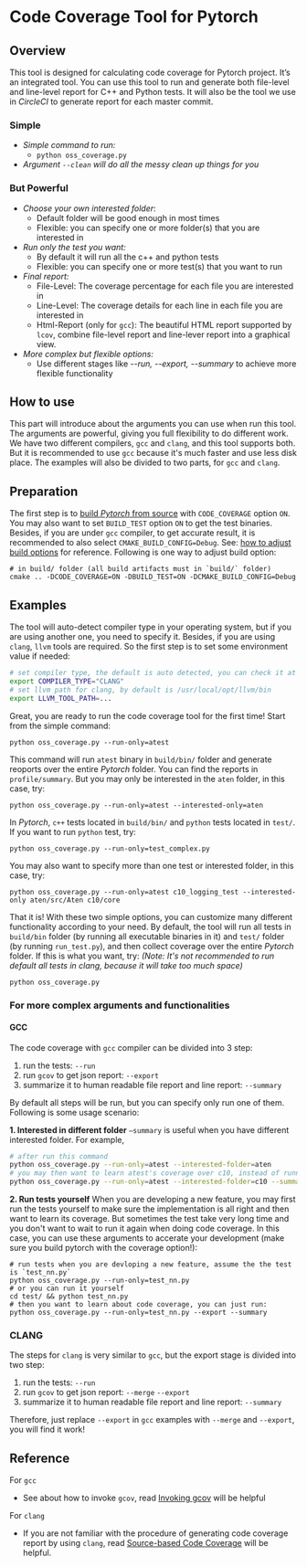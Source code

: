 # Code Coverage Tool for Pytorch

## Overview

This tool is designed for calculating code coverage for Pytorch project.
It’s an integrated tool. You can use this tool to run and generate both file-level and line-level report for C++ and Python tests. It will also be the tool we use in *CircleCI* to generate report for each master commit.

### Simple
* *Simple command to run:*
    * `python oss_coverage.py  `
* *Argument `--clean` will do all the messy clean up things for you*

### But Powerful

* *Choose your own interested folder*:
    * Default folder will be good enough in most times
    * Flexible: you can specify one or more folder(s) that you are interested in
* *Run only the test you want:*
    * By default it will run all the c++ and python tests
    * Flexible: you can specify one or more test(s) that you want to run
* *Final report:*
    * File-Level: The coverage percentage for each file you are interested in
    * Line-Level: The coverage details for each line in each file you are interested in
    * Html-Report (only for `gcc`): The beautiful HTML report supported by `lcov`, combine file-level report and line-lever report into a graphical view.
* *More complex but flexible options:*
    * Use different stages like *--run, --export, --summary* to achieve more flexible functionality

## How to use
This part will introduce about the arguments you can use when run this tool. The arguments are powerful, giving you full flexibility to do different work.
We have two different compilers, `gcc` and `clang`, and this tool supports both. But it is recommended to use `gcc` because it's much faster and use less disk place. The examples will also be divided to two parts, for `gcc` and `clang`.

## Preparation
The first step is to [build *Pytorch* from source](https://github.com/pytorch/pytorch#from-source) with `CODE_COVERAGE` option `ON`. You may also want to set `BUILD_TEST` option `ON` to get the test binaries. Besides, if you are under `gcc` compiler, to get accurate result, it is recommended to also select `CMAKE_BUILD_CONFIG=Debug`.
See: [how to adjust build options](https://github.com/pytorch/pytorch#adjust-build-options-optional) for reference. Following is one way to adjust build option:
```
# in build/ folder (all build artifacts must in `build/` folder)
cmake .. -DCODE_COVERAGE=ON -DBUILD_TEST=ON -DCMAKE_BUILD_CONFIG=Debug
```


## Examples
The tool will auto-detect compiler type in your operating system, but if you are using another one, you need to specify it. Besides, if you are using `clang`, `llvm` tools are required. So the first step is to set some environment value if needed:
```bash
# set compiler type, the default is auto detected, you can check it at the start of log.txt
export COMPILER_TYPE="CLANG"
# set llvm path for clang, by default is /usr/local/opt/llvm/bin
export LLVM_TOOL_PATH=...
```

Great, you are ready to run the code coverage tool for the first time! Start from the simple command:
```
python oss_coverage.py --run-only=atest
```
This command will run `atest` binary in `build/bin/` folder and generate reoports over the entire *Pytorch* folder. You can find the reports in `profile/summary`. But you may only be interested in the `aten` folder, in this case, try:
```
python oss_coverage.py --run-only=atest --interested-only=aten
```
In *Pytorch*, `c++` tests located in `build/bin/` and `python` tests located in `test/`. If you want to run `python` test, try:
```
python oss_coverage.py --run-only=test_complex.py
```

You may also want to specify more than one test or interested folder, in this case, try:
```
python oss_coverage.py --run-only=atest c10_logging_test --interested-only aten/src/Aten c10/core
```
That it is! With these two simple options, you can customize many different functionality according to your need.
By default, the tool will run all tests in `build/bin` folder (by running all executable binaries in it) and `test/` folder (by running `run_test.py`), and then collect coverage over the entire *Pytorch* folder. If this is what you want, try:
*(Note: It's not recommended to run default all tests in clang, because it will take too much space)*
```bash
python oss_coverage.py
```

### For more complex arguments and functionalities
#### GCC
The code coverage with `gcc` compiler can be divided into 3 step:
1. run the tests: `--run`
2. run `gcov` to get json report: `--export`
3. summarize it to human readable file report and line report: `--summary`

By default all steps will be run, but you can specify only run one of them. Following is some usage scenario:

**1. Interested in different folder**
`—summary` is useful when you have different interested folder. For example,
```bash
# after run this command
python oss_coverage.py --run-only=atest --interested-folder=aten
# you may then want to learn atest's coverage over c10, instead of running the test again, you can:
python oss_coverage.py --run-only=atest --interested-folder=c10 --summary
```


**2. Run tests yourself**
When you are developing a new feature, you may first run the tests yourself to make sure the implementation is all right and then want to learn its coverage. But sometimes the test take very long time and you don't want to wait to run it again when doing code coverage. In this case, you can use these arguments to accerate your development (make sure you build pytorch with the coverage option!):
```
# run tests when you are devloping a new feature, assume the the test is `test_nn.py`
python oss_coverage.py --run-only=test_nn.py
# or you can run it yourself
cd test/ && python test_nn.py
# then you want to learn about code coverage, you can just run:
python oss_coverage.py --run-only=test_nn.py --export --summary
```

### CLANG
The steps for `clang` is very similar to `gcc`, but the export stage is divided into two step:
1. run the tests: `--run`
2. run `gcov` to get json report: `--merge` `--export`
3. summarize it to human readable file report and line report: `--summary`

Therefore, just replace `--export` in `gcc` examples with `--merge` and `--export`, you will find it work!

## Reference

For `gcc`
* See about how to invoke `gcov`, read [Invoking gcov](https://gcc.gnu.org/onlinedocs/gcc/Invoking-Gcov.html#Invoking-Gcov) will be helpful

For `clang`
* If you are not familiar with the procedure of generating code coverage report by using `clang`, read [Source-based Code Coverage](https://clang.llvm.org/docs/SourceBasedCodeCoverage.html) will be helpful.

